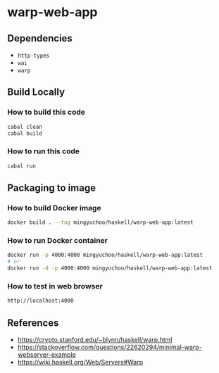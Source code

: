 # warp-web-app

## Dependencies

- `http-types`
- `wai`
- `warp`

## Build Locally

### How to build this code

```bash
cabal clean
cabal build
```

### How to run this code

```bash
cabal run
```

## Packaging to image

### How to build Docker image

```bash
docker build . --tag mingyuchoo/haskell/warp-web-app:latest
```

### How to run Docker container

```bash
docker run -p 4000:4000 mingyuchoo/haskell/warp-web-app:latest
# or
docker run -d -p 4000:4000 mingyuchoo/haskell/warp-web-app:latest
```

### How to test in web browser

```bash
http://localhost:4000
```

## References

- <https://crypto.stanford.edu/~blynn/haskell/warp.html>
- <https://stackoverflow.com/questions/22620294/minimal-warp-webserver-example>
- <https://wiki.haskell.org/Web/Servers#Warp>
